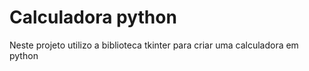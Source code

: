 # Calculadora python
 Neste projeto utilizo a biblioteca tkinter para criar uma calculadora em python
